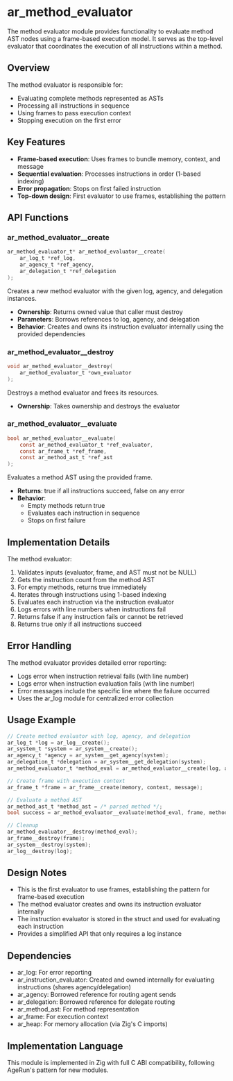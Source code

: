 # ar_method_evaluator

The method evaluator module provides functionality to evaluate method AST nodes using a frame-based execution model. It serves as the top-level evaluator that coordinates the execution of all instructions within a method.

## Overview

The method evaluator is responsible for:
- Evaluating complete methods represented as ASTs
- Processing all instructions in sequence
- Using frames to pass execution context
- Stopping execution on the first error

## Key Features

- **Frame-based execution**: Uses frames to bundle memory, context, and message
- **Sequential evaluation**: Processes instructions in order (1-based indexing)
- **Error propagation**: Stops on first failed instruction
- **Top-down design**: First evaluator to use frames, establishing the pattern

## API Functions

### ar_method_evaluator__create
```c
ar_method_evaluator_t* ar_method_evaluator__create(
    ar_log_t *ref_log,
    ar_agency_t *ref_agency,
    ar_delegation_t *ref_delegation
);
```
Creates a new method evaluator with the given log, agency, and delegation instances.
- **Ownership**: Returns owned value that caller must destroy
- **Parameters**: Borrows references to log, agency, and delegation
- **Behavior**: Creates and owns its instruction evaluator internally using the provided dependencies

### ar_method_evaluator__destroy
```c
void ar_method_evaluator__destroy(
    ar_method_evaluator_t *own_evaluator
);
```
Destroys a method evaluator and frees its resources.
- **Ownership**: Takes ownership and destroys the evaluator

### ar_method_evaluator__evaluate
```c
bool ar_method_evaluator__evaluate(
    const ar_method_evaluator_t *ref_evaluator,
    const ar_frame_t *ref_frame,
    const ar_method_ast_t *ref_ast
);
```
Evaluates a method AST using the provided frame.
- **Returns**: true if all instructions succeed, false on any error
- **Behavior**: 
  - Empty methods return true
  - Evaluates each instruction in sequence
  - Stops on first failure

## Implementation Details

The method evaluator:
1. Validates inputs (evaluator, frame, and AST must not be NULL)
2. Gets the instruction count from the method AST
3. For empty methods, returns true immediately
4. Iterates through instructions using 1-based indexing
5. Evaluates each instruction via the instruction evaluator
6. Logs errors with line numbers when instructions fail
7. Returns false if any instruction fails or cannot be retrieved
8. Returns true only if all instructions succeed

## Error Handling

The method evaluator provides detailed error reporting:
- Logs error when instruction retrieval fails (with line number)
- Logs error when instruction evaluation fails (with line number)
- Error messages include the specific line where the failure occurred
- Uses the ar_log module for centralized error collection

## Usage Example

```c
// Create method evaluator with log, agency, and delegation
ar_log_t *log = ar_log__create();
ar_system_t *system = ar_system__create();
ar_agency_t *agency = ar_system__get_agency(system);
ar_delegation_t *delegation = ar_system__get_delegation(system);
ar_method_evaluator_t *method_eval = ar_method_evaluator__create(log, agency, delegation);

// Create frame with execution context
ar_frame_t *frame = ar_frame__create(memory, context, message);

// Evaluate a method AST
ar_method_ast_t *method_ast = /* parsed method */;
bool success = ar_method_evaluator__evaluate(method_eval, frame, method_ast);

// Cleanup
ar_method_evaluator__destroy(method_eval);
ar_frame__destroy(frame);
ar_system__destroy(system);
ar_log__destroy(log);
```

## Design Notes

- This is the first evaluator to use frames, establishing the pattern for frame-based execution
- The method evaluator creates and owns its instruction evaluator internally
- The instruction evaluator is stored in the struct and used for evaluating each instruction
- Provides a simplified API that only requires a log instance

## Dependencies

- ar_log: For error reporting
- ar_instruction_evaluator: Created and owned internally for evaluating instructions (shares agency/delegation)
- ar_agency: Borrowed reference for routing agent sends
- ar_delegation: Borrowed reference for delegate routing
- ar_method_ast: For method representation
- ar_frame: For execution context
- ar_heap: For memory allocation (via Zig's C imports)

## Implementation Language

This module is implemented in Zig with full C ABI compatibility, following AgeRun's pattern for new modules.